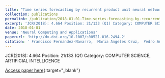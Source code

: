 ```yaml
---
title: "Time series forecasting by recurrent product unit neural networks"
collection: publications
permalink: /publication/2018-01-01-Time-series-forecasting-by-recurrent-product-unit-neural-networks
excerpt: 'JCR(2018): 4.664 Position: 21/133 (Q1) Category: COMPUTER SCIENCE, ARTIFICIAL INTELLIGENCE'
date: 2018-01-01
venue: 'Neural Computing and Applications'
paperurl: 'http://dx.doi.org/10.1007/s00521-016-2494-2'
citation: ' Francisco Fernandez-Navarro,  Maria Angeles Cruz,  Pedro Antonio Gutiérrez,  Adiel Castaño-Méndez,  César Hervás-Martínez, &quot;Time series forecasting by recurrent product unit neural networks.&quot; Neural Computing and Applications, 2018.'
---
```

JCR(2018): 4.664 Position: 21/133 (Q1) Category: COMPUTER SCIENCE, ARTIFICIAL INTELLIGENCE

[Access paper here](http://dx.doi.org/10.1007/s00521-016-2494-2){:target="_blank"}
